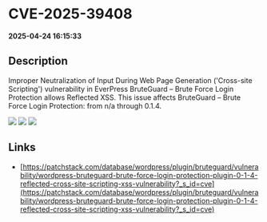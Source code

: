 # CVE-2025-39408

**2025-04-24 16:15:33**

## Description
Improper Neutralization of Input During Web Page Generation ('Cross-site Scripting') vulnerability in EverPress BruteGuard – Brute Force Login Protection allows Reflected XSS. This issue affects BruteGuard – Brute Force Login Protection: from n/a through 0.1.4.

![](https://img.shields.io/static/v1?label=Score&message=7.1&color=red)
![](https://img.shields.io/static/v1?label=Severity&message=HIGH&color=red)
![](https://img.shields.io/static/v1?label=CWE&message=XSS&color=green)

## Links
- [https://patchstack.com/database/wordpress/plugin/bruteguard/vulnerability/wordpress-bruteguard-brute-force-login-protection-plugin-0-1-4-reflected-cross-site-scripting-xss-vulnerability?_s_id=cve](https://patchstack.com/database/wordpress/plugin/bruteguard/vulnerability/wordpress-bruteguard-brute-force-login-protection-plugin-0-1-4-reflected-cross-site-scripting-xss-vulnerability?_s_id=cve)
